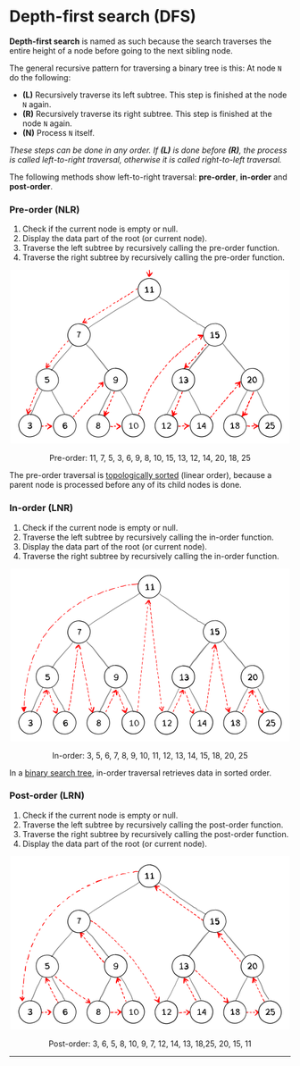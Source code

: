 # Depth-first search (DFS)

**Depth-first search** is named as such because the search traverses the entire height of a node before going to the next sibling node.

The general recursive pattern for traversing a binary tree is this: At node `N` do the following:

- **(L)** Recursively traverse its left subtree. This step is finished at the node `N` again.
- **(R)** Recursively traverse its right subtree. This step is finished at the node `N` again.
- **(N)** Process `N` itself.

_These steps can be done in any order. If **(L)** is done before **(R)**, the process is called left-to-right traversal, otherwise it is called right-to-left traversal._

The following methods show left-to-right traversal: **pre-order**, **in-order** and **post-order**.

### Pre-order (NLR)

1. Check if the current node is empty or null.
2. Display the data part of the root (or current node).
3. Traverse the left subtree by recursively calling the pre-order function.
4. Traverse the right subtree by recursively calling the pre-order function.

<p align="center">
  <img src="../../../../assets/pre-order.svg" width="500" />
</p>
<p align="center">
Pre-order: 11, 7, 5, 3, 6, 9, 8, 10, 15, 13, 12, 14, 20, 18, 25
</p>

The pre-order traversal is [topologically sorted](https://en.wikipedia.org/wiki/Topological_sorting) (linear order), because a parent node is processed before any of its child nodes is done.

### In-order (LNR)

1. Check if the current node is empty or null.
2. Traverse the left subtree by recursively calling the in-order function.
3. Display the data part of the root (or current node).
4. Traverse the right subtree by recursively calling the in-order function.

<p align="center">
  <img src="../../../../assets/in-order.svg" width="500" />
</p>
<p align="center">
In-order: 3, 5, 6, 7, 8, 9, 10, 11, 12, 13, 14, 15, 18, 20, 25
</p>

In a [binary search tree](https://en.wikipedia.org/wiki/Binary_search_tree), in-order traversal retrieves data in sorted order.

### Post-order (LRN)

1. Check if the current node is empty or null.
2. Traverse the left subtree by recursively calling the post-order function.
3. Traverse the right subtree by recursively calling the post-order function.
4. Display the data part of the root (or current node).

<p align="center">
  <img src="../../../../assets/post-order.svg" width="500" />
</p>
<p align="center">
Post-order: 3, 6, 5, 8, 10, 9, 7, 12, 14, 13, 18,25, 20, 15, 11
</p>

<hr>
